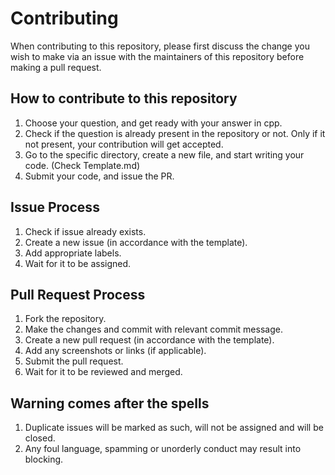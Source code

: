 # Contributing

When contributing to this repository, please first discuss the change you wish to make via an issue with 
the maintainers of this repository before making a pull request. 

## How to contribute to this repository

1. Choose your question, and get ready with your answer in cpp.
2. Check if the question is already present in the repository or not. Only if it not present, your contribution will get accepted.
3. Go to the specific directory, create a new file, and start writing your code. (Check Template.md)
4. Submit your code, and issue the PR.

## Issue Process

1. Check if issue already exists.
2. Create a new issue (in accordance with the template).
3. Add appropriate labels.
4. Wait for it to be assigned.

## Pull Request Process

1. Fork the repository.
2. Make the changes and commit with relevant commit message.
3. Create a new pull request (in accordance with the template).
4. Add any screenshots or links (if applicable).
5. Submit the pull request.
6. Wait for it to be reviewed and merged.

## Warning comes after the spells

1. Duplicate issues will be marked as such, will not be assigned and will be closed.
2. Any foul language, spamming or unorderly conduct may result into blocking.
